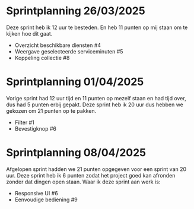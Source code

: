 # Sprintplanning 26/03/2025
Deze sprint heb ik 12 uur te besteden. En heb 11 punten op mij staan om te kijken hoe dit gaat.

* Overzicht beschikbare diensten #4
* Weergave geselecteerde serviceminuten #5
* Koppeling collectie #8

# Sprintplanning 01/04/2025

Vorige sprint had 12 uur tijd en 11 punten op mezelf staan en had tijd over, dus had 5 punten erbij gepakt.
Deze sprint heb ik 20 uur dus hebben we gekozen om 21 punten op te pakken.

* Filter #1
* Bevestigknop #6

# Sprintplanning 08/04/2025

Afgelopen sprint hadden we 21 punten opgegeven voor een sprint van 20 uur.
Deze sprint heb ik 6 punten zodat het project goed kan afronden zonder dat dingen open staan.
Waar ik deze sprint aan werk is:

* Responsive UI #6
* Eenvoudige bediening #9
